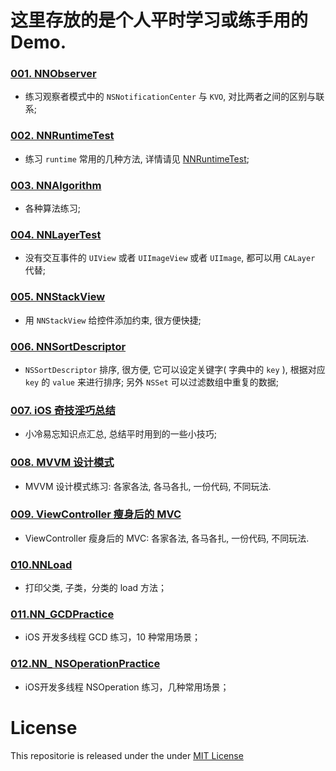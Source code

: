 # 这里存放的是个人平时学习或练手用的 Demo.

### [001. NNObserver](https://github.com/liuzhongning/NNLearn/tree/master/001.%20NNObserver)

- 练习观察者模式中的 `NSNotificationCenter` 与 `KVO`, 对比两者之间的区别与联系;


### [002. NNRuntimeTest](https://github.com/liuzhongning/NNLearn/tree/master/002.%20NNRuntimeTest)

- 练习 `runtime` 常用的几种方法, 详情请见 [NNRuntimeTest](https://github.com/liuzhongning/NNLearn/tree/master/002.%20NNRuntimeTest);

### [003. NNAlgorithm](https://github.com/liuzhongning/NNLearn/tree/master/003.%20NNAlgorithm)

- 各种算法练习;

### [004. NNLayerTest](https://github.com/liuzhongning/NNLearn/tree/master/004.%20NNLayerTest)

- 没有交互事件的 `UIView` 或者 `UIImageView` 或者 `UIImage`, 都可以用 `CALayer` 代替;

### [005. NNStackView](https://github.com/liuzhongning/NNLearn/tree/master/005.%20NNStackView)

- 用 `NNStackView` 给控件添加约束, 很方便快捷;

### [006. NNSortDescriptor](https://github.com/liuzhongning/NNLearn/tree/master/006.%20NNSortDescriptor)

- `NSSortDescriptor` 排序, 很方便, 它可以设定关键字( 字典中的 `key` ), 根据对应 `key` 的 `value` 来进行排序; 另外 `NSSet` 可以过滤数组中重复的数据;

### [007. iOS 奇技淫巧总结](https://github.com/liuzhongning/NNLearn/blob/master/007.iOS%20奇技淫巧总结.md)

- 小冷易忘知识点汇总, 总结平时用到的一些小技巧;

### [008. MVVM 设计模式](https://github.com/liuzhongning/NNLearn/tree/master/008.MVVMDemo)

- MVVM 设计模式练习: 各家各法, 各马各扎, 一份代码, 不同玩法.

### [009. ViewController 瘦身后的 MVC](https://github.com/liuzhongning/NNLearn/tree/master/009.MVCDemo)

- ViewController 瘦身后的 MVC: 各家各法, 各马各扎, 一份代码, 不同玩法.

### [010.NNLoad](https://github.com/liuzhongning/NNLearn/tree/master/010.NNLoad)

- 打印父类, 子类，分类的 load 方法；

### [011.NN_GCDPractice](https://github.com/liuzhongning/NNLearn/tree/master/011.NN_GCDPractice)

- iOS 开发多线程 GCD 练习，10 种常用场景；

### [012.NN_ NSOperationPractice](https://github.com/liuzhongning/NNLearn/tree/master/012.NN_NSOperationPractice)

- iOS开发多线程 NSOperation 练习，几种常用场景；


# License

This repositorie is released under the under [MIT License](https://github.com/liuzhongning/NNLearn/blob/master/LICENSE)
